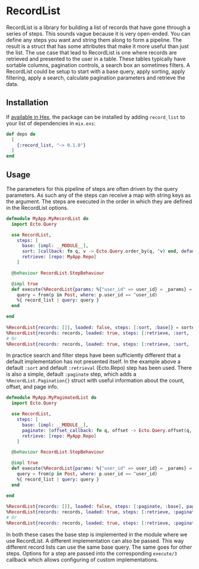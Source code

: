 # RecordList

RecordList is a library for building a list of records that have gone through a series of steps. This sounds vague because it is very open-ended. 
You can define any steps you want and string them along to form a pipeline. The result is a struct that has some attributes that make it more useful than just the list. 
The use case that lead to RecordList is one where records are retrieved and presented to the user in a table. These tables typically have sortable columns, pagination controls, a search box an sometimes filters. A RecordList could be setup to start with a base query, apply sorting, apply filtering, apply a search, calculate pagination parameters and retrieve the data.

## Installation

If [available in Hex](https://hex.pm/docs/publish), the package can be installed
by adding `record_list` to your list of dependencies in `mix.exs`:

```elixir
def deps do
  [
    {:record_list, "~> 0.1.0"}
  ]
end
```

## Usage

The parameters for this pipeline of steps are often driven by the query parameters. As such any of the steps can receive a map with string keys as the argument. 
The steps are executed in the order in which they are defined in the RecordList options. 

```elixir
defmodule MyApp.MyRecordList do
  import Ecto.Query

  use RecordList, 
    steps: [
      base: [impl: __MODULE__],
      sort: [callback: fn q, v -> Ecto.Query.order_by(q, ^v) end, default_order: "asc", default_sort: "name"],
      retrieve: [repo: MyApp.Repo]
    ]

  @behaviour RecordList.StepBehaviour

  @impl true
  def execute(%RecordList{params: %{"user_id" => user_id} = _params} = record_list, :base, _opts) do
    query = from(p in Post, where: p.user_id == ^user_id)
    %{ record_list | query: query }
  end

end
  
%RecordList{records: []], loaded: false, steps: [:sort, :base]} = sorted_record_list = MyApp.MyRecordList.sort(params)
%RecordList{records: records, loaded: true, steps: [:retrieve, :sort, :base]} = retrieved_record_list = MyApp.MyRecordList.retrieve(sorted_record_list)
# Or
%RecordList{records: records, loaded: true, steps: [:retrieve, :sort, :base]} = retrieved_record_list = MyApp.MyRecordList.retrieve(params)
```

In practice search and filter steps have been sufficiently different that a default implementation has not presented itself. In the example above a default `:sort` and default `:retrieval` (Ecto.Repo) step has been used. There is also a simple, default `:paginate` step, which adds a `%RecordList.Pagination{}` struct with useful information about the count, offset, and page info. 

```elixir
defmodule MyApp.MyPagimatedList do
  import Ecto.Query

  use RecordList, 
    steps: [
      base: [impl: __MODULE__],
      paginate: [offset_callback: fn q, offset -> Ecto.Query.offset(q, ^offset) end, limit_callback: fn q, limit -> Ecto.Query.limit(q, ^limit) end, per_page: 10, repo: MyApp.Repo],
      retrieve: [repo: MyApp.Repo]
    ]

  @behaviour RecordList.StepBehaviour

  @impl true
  def execute(%RecordList{params: %{"user_id" => user_id} = _params} = record_list, :base, _opts) do
    query = from(p in Post, where: p.user_id == ^user_id)
    %{ record_list | query: query }
  end

end
  
%RecordList{records: []], loaded: false, steps: [:paginate, :base], pagination: %RecordList.Pagination{records_count: _, current_page: _}} = paginated_record_list = MyApp.MyRecordList.paginate(params)
%RecordList{records: records, loaded: true, steps: [:retrieve, :paginate, :base]} = retrieved_record_list = MyApp.MyRecordList.retrieve(paginated_record_list)
# Or
%RecordList{records: records, loaded: true, steps: [:retrieve, :paginate, :base]} = retrieved_record_list = MyApp.MyRecordList.retrieve(params)
```

In both these cases the base step is implemented in the module where we use RecordList. A different implementation can also be passed. This way different record lists can use the same base query. The same goes for other steps. Options for a step are passed into the corresponding `execute/3` callback which allows configuring of custom implementations. 
